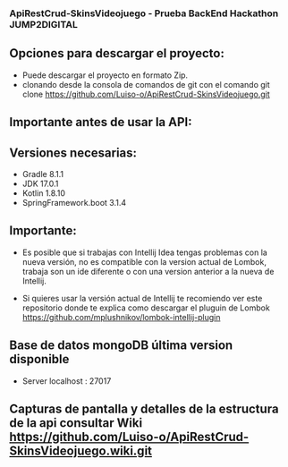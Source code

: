 ### ApiRestCrud-SkinsVideojuego - Prueba BackEnd Hackathon JUMP2DIGITAL

## Opciones para descargar el proyecto:
-  Puede descargar el proyecto en formato Zip.
-  clonando desde la consola de comandos de git con el comando git clone https://github.com/Luiso-o/ApiRestCrud-SkinsVideojuego.git

## Importante antes de usar la API:

## Versiones necesarias:
- Gradle 8.1.1
- JDK 17.0.1
- Kotlin 1.8.10
- SpringFramework.boot 3.1.4

## Importante:
- Es posible que si trabajas con Intellij Idea tengas problemas con la nueva versión, no es compatible
  con la version actual de Lombok, trabaja son un ide diferente o con una version anterior a la
  nueva de Intellij.

- Si quieres usar la versión actual de Intellij te recomiendo ver este repositorio donde te explica como
descargar el pluguin de Lombok https://github.com/mplushnikov/lombok-intellij-plugin 

## Base de datos mongoDB última version disponible
- Server localhost : 27017

## Capturas de pantalla y detalles de la estructura de la api consultar Wiki https://github.com/Luiso-o/ApiRestCrud-SkinsVideojuego.wiki.git
